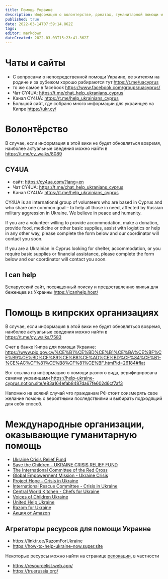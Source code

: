 ```yaml
---
title: Помощь Украине
description: Информация о волонтерстве, донатах, гуманитарной помощи и т.п.
published: true
date: 2022-03-14T07:59:14.862Z
tags: 
editor: markdown
dateCreated: 2022-03-03T15:23:41.362Z
---
```


# Чаты и сайты
* С вопросами о непосредственной помощи Украине, ее жителям на родине и за рубежом хорошо рабираются тут https://t.me/uacyprus
* то же самое в facebook https://www.facebook.com/groups/uacyprus/
* Чат CY4UA: https://t.me/chat_help_ukranians_cyprus
* Канал CY4UA: https://t.me/help_ukrainians_cyprus
* Большой сайт, где собрано много информации для украинцев на Кипре https://ukr.cy/

# Волонтёрство

В случае, если информация в этой вики не будет обновляться вовремя, наиболее актуальные сведения можно найти в https://t.me/cy_walks/8089

## CY4UA
* сайт: https://cy4ua.com/?lang=en
* Чат CY4UA: https://t.me/chat_help_ukranians_cyprus
* Канал CY4UA: https://t.me/help_ukrainians_cyprus

CY4UA is an international group of volunteers who are based in Cyprus and who share one common goal – to help all those in need, affected by Russian military aggression in Ukraine. We believe in peace and humanity.

If you are a volunteer willing to provide accommodation, make a donation, provide food, medicine or other basic supplies, assist with logistics or help in any other way, please complete the form below and our coordinator will contact you soon. 

If you are a Ukrainian in Cyprus looking for shelter, accommodation, or you require basic supplies or financial assistance, please complete the form below and our coordinator will contact you soon.

## I can help
Беларусский сайт, посвященный поиску и предоставлению жилья для беженцев из Украины https://icanhelp.host/

# Помощь в кипрских организациях

В случае, если информация в этой вики не будет обновляться вовремя, наиболее актуальные сведения можно найти в https://t.me/cy_walks/7583

Счет в банке Кипра для помощи Украине:
https://www.pio.gov.cy/%CE%B1%CE%BD%CE%B1%CE%BA%CE%BF%CE%B9%CE%BD%CF%89%CE%B8%CE%AD%CE%BD%CF%84%CE%B1-%CE%AC%CF%81%CE%B8%CF%81%CE%BF.html?id=26184#flat

Вот ссылка на информацию о помощи разного вида, верифицирована самими украинцами
https://help-ukraine-cyprus.notion.site/e83a164efab8487da67fe602d6cf7af3

Напомню на всякий случай что гражданам РФ стоит соизмерять свое желание помочь с вероятными последствиями и выбирать подходящий для себя способ.

# Международные организации, оказывающие гуманитарную помощь

* [Ukraine Crisis Relief Fund](https://www.globalgiving.org/projects/ukraine-crisis-relief-fund/)
* [Save the Children - UKRAINE CRISIS RELIEF FUND](https://support.savethechildren.org/site/Donation2)
* [The International Committee of the Red Cross](https://www.icrc.org/en/donate/ukraine)
* [Global Empowerment Mission - Ukraine Crisis](https://www.globalempowermentmission.org/mission/ukraine-crisis/)
* [Project Hope - Crisis in Ukraine](https://secure.projecthope.org/)
* [International Rescue Committee - Crisis in Ukraine](https://help.rescue.org/donate/ukraine-acq)
* [Central World Kitchen - Chefs for Ukraine](https://wck.org/relief/activation-chefs-for-ukraine)
* [Voices of Children Ukraine](https://voices.org.ua/en/)
* [United Help Ukraine](https://unitedhelpukraine.org)
* [Razom for Ukraine](https://razomforukraine.org)
* [Акция от Amazon](https://www.amazon.com/hz/wishlist/ls/2CO6LORBAFG3Q?ref_=wl_share)

## Агрегаторы ресурсов для помощи Украине

* https://linktr.ee/RazomForUkraine
* https://how-to-help-ukraine-now.super.site

Некоторые ресурсы можно найти на странице [релокации](help_russia/relocation), в частности 
* https://resourcelist.web.app/
* https://truerussia.org/